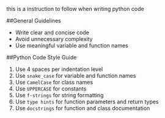 this is a instruction to follow when writing python code

##General Guidelines
- Write clear and concise code
- Avoid unnecessary complexity
- Use meaningful variable and function names

##Python Code Style Guide
1. Use 4 spaces per indentation level
2. Use `snake_case` for variable and function names
3. Use `CamelCase` for class names
4. Use `UPPERCASE` for constants
5. Use `f-strings` for string formatting
6. Use `type hints` for function parameters and return types
7. Use `docstrings` for function and class documentation

